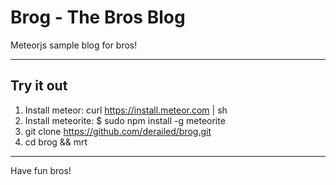 Brog - The Bros Blog
====

Meteorjs sample blog for bros!

***

Try it out
-----------

1. Install meteor: curl https://install.meteor.com | sh
2. Install meteorite: $ sudo npm install -g meteorite
2. git clone https://github.com/derailed/brog.git
3. cd brog && mrt

***

Have fun bros!